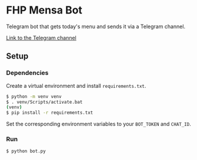 # FHP Mensa Bot

Telegram bot that gets today's menu and sends it via a Telegram channel.

[Link to the Telegram channel](https://t.me/fhp_mensa)

## Setup

### Dependencies

Create a virtual environment and install `requirements.txt`.

```bash
$ python -m venv venv
$ . venv/Scripts/activate.bat
(venv)
$ pip install -r requirements.txt
```

Set the corresponding environment variables to your `BOT_TOKEN` and `CHAT_ID`.

### Run

```bash
$ python bot.py
```
